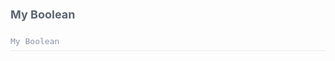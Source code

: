 <div class="attributesKit">
    <div style="padding-bottom:10px;" data-radium="true">
        <h1 style="font-family:&#x27;Source Sans Pro&#x27;, -apple-system, Helvetica, sans-serif;font-size:18px;color:#5D6470;" data-radium="true">My Boolean</h1>
    </div>
    <div style="-ms-flex-wrap:no-wrap;-webkit-box-align:start;-ms-flex-align:start;-webkit-box-pack:start;-ms-flex-pack:start;-webkit-box-lines:no-wrap;-webkit-box-direction:normal;-webkit-flex-direction:column;-ms-flex-direction:column;-webkit-flex-wrap:no-wrap;-webkit-box-orient:vertical;-webkit-justify-content:flex-start;-webkit-align-items:flex-start;width:100%;align-items:flex-start;justify-content:flex-start;flex-wrap:no-wrap;flex-direction:column;display:-webkit-box,-moz-box,-ms-flexbox,-webkit-flex,flex;height:auto;"
        data-radium="true">
        <div style="width:100%;height:auto;display:flex;flex-direction:row;flex-wrap:no-wrap;justify-content:flex-start;align-items:stretch;position:relative;border-bottom:1px solid #E8EBEE;padding-bottom:8px;padding-left:0px;padding-top:4px;">
            <div style="width:100%;font-family:&#x27;Source Code Pro&#x27;, monospace;font-weight:regular;font-size:13px;color:#8A93A3;line-height:13px;" data-radium="true">My Boolean</div>
        </div>
        <div style="width:100%;height:auto;display:flex;flex-direction:row;flex-wrap:no-wrap;justify-content:flex-start;align-items:stretch;position:relative;">
            <div data-radium="true">
                <style>
                    .attributesKit p {
                        margin-bottom: 4px;
                        font-family: 'Source Sans Pro', -apple-system, Helvetica, sans-serif;
                        font-size: 14px;
                        color: #8A93A3;
                        line-height: 21px;
                        font-weight: regular;
                    }

                    .attributesKit p:last-child {
                        margin-bottom: 0px;
                    }

                    .attributesKit ul {
                        margin-left: 20px;
                    }

                    .attributesKit a {
                        color: #747E8E;
                        text-decoration: none;
                        border-bottom: 1px solid #DCE0E8;
                    }

                    .attributesKit a:hover {
                        border-bottom: none;
                    }
                </style>
                <div style="font-family:&#x27;Source Sans Pro&#x27;, -apple-system, Helvetica, sans-serif;font-size:13px;color:#8A93A3;line-height:150%;font-weight:regular;" data-radium="true">
                    <p>Lorem ipsum dolor sit amet, consectetur adipiscing elit. Nunc tincidunt auctor erat nec vulputate. Donec ut urna urna. Phasellus nisl dolor, posuere non placerat a, efficitur nec elit.</p>
                </div>
            </div>
        </div>
    </div>
</div>